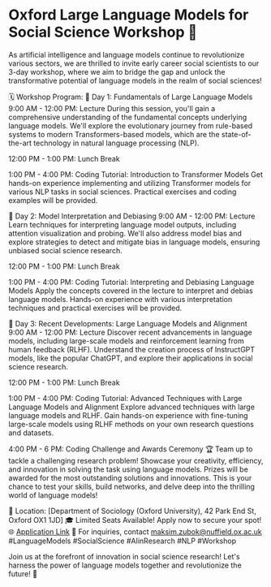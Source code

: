 # Oxford Large Language Models for Social Science Workshop 🚀

As artificial intelligence and language models continue to revolutionize various sectors, we are thrilled to invite early career social scientists to our 3-day workshop, where we aim to bridge the gap and unlock the transformative potential of language models in the realm of social sciences!

🗓️ Workshop Program:
📅 Day 1: Fundamentals of Large Language Models
9:00 AM - 12:00 PM: Lecture
During this session, you'll gain a comprehensive understanding of the fundamental concepts underlying language models. We'll explore the evolutionary journey from rule-based systems to modern Transformers-based models, which are the state-of-the-art technology in natural language processing (NLP).

12:00 PM - 1:00 PM: Lunch Break

1:00 PM - 4:00 PM: Coding Tutorial: Introduction to Transformer Models
Get hands-on experience implementing and utilizing Transformer models for various NLP tasks in social sciences. Practical exercises and coding examples will be provided.

📅 Day 2: Model Interpretation and Debiasing
9:00 AM - 12:00 PM: Lecture
Learn techniques for interpreting language model outputs, including attention visualization and probing. We'll also address model bias and explore strategies to detect and mitigate bias in language models, ensuring unbiased social science research.

12:00 PM - 1:00 PM: Lunch Break

1:00 PM - 4:00 PM: Coding Tutorial: Interpreting and Debiasing Language Models
Apply the concepts covered in the lecture to interpret and debias language models. Hands-on experience with various interpretation techniques and practical exercises will be provided.

📅 Day 3: Recent Developments: Large Language Models and Alignment
9:00 AM - 12:00 PM: Lecture
Discover recent advancements in language models, including large-scale models and reinforcement learning from human feedback (RLHF). Understand the creation process of InstructGPT models, like the popular ChatGPT, and explore their applications in social science research.

12:00 PM - 1:00 PM: Lunch Break

1:00 PM - 4:00 PM: Coding Tutorial: Advanced Techniques with Large Language Models and Alignment
Explore advanced techniques with large language models and RLHF. Gain hands-on experience with fine-tuning large-scale models using RLHF methods on your own research questions and datasets.

4:00 PM - 6 PM: Coding Challenge and Awards Ceremony 🏆
Team up to tackle a challenging research problem! Showcase your creativity, efficiency, and innovation in solving the task using language models. Prizes will be awarded for the most outstanding solutions and innovations. This is your chance to test your skills, build networks, and delve deep into the thrilling world of language models!

📍 Location: [Department of Sociology (Oxford University), 42 Park End St, Oxford OX1 1JD]
🎓 Limited Seats Available! Apply now to secure your spot!
🌐 [Application Link](https://forms.gle/BVYmKGhepGE9Y5HT6)
📧 For inquiries, contact [maksim.zubok@nuffield.ox.ac.uk](mailto:maksim.zubok@nuffield.ox.ac.uk)
#LanguageModels #SocialScience #AIinResearch #NLP #Workshop

Join us at the forefront of innovation in social science research! Let's harness the power of language models together and revolutionize the future! 🌟
